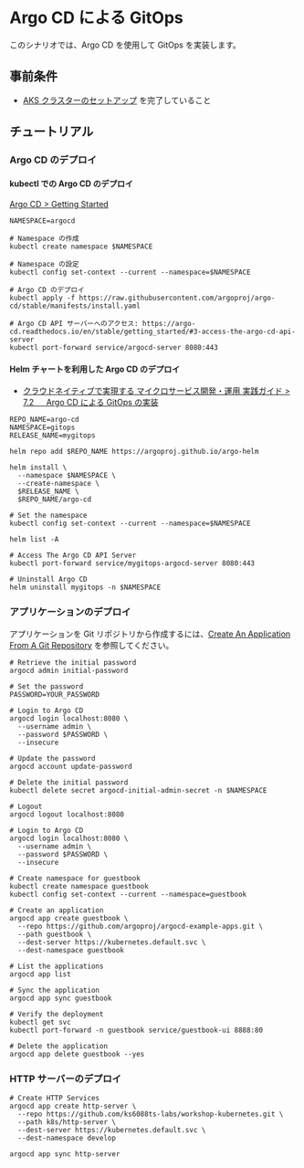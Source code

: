 # Argo CD による GitOps

このシナリオでは、Argo CD を使用して GitOps を実装します。

## 事前条件

- [AKS クラスターのセットアップ](./0_setup_aks_cluster.md) を完了していること

## チュートリアル

### Argo CD のデプロイ

#### kubectl での Argo CD のデプロイ

[Argo CD > Getting Started](https://argo-cd.readthedocs.io/en/stable/getting_started/)

```shell
NAMESPACE=argocd

# Namespace の作成
kubectl create namespace $NAMESPACE

# Namespace の設定
kubectl config set-context --current --namespace=$NAMESPACE

# Argo CD のデプロイ
kubectl apply -f https://raw.githubusercontent.com/argoproj/argo-cd/stable/manifests/install.yaml

# Argo CD API サーバーへのアクセス: https://argo-cd.readthedocs.io/en/stable/getting_started/#3-access-the-argo-cd-api-server
kubectl port-forward service/argocd-server 8080:443
```

#### Helm チャートを利用した Argo CD のデプロイ

- [クラウドネイティブで実現する マイクロサービス開発・運用 実践ガイド > 7.2 　 Argo CD による GitOps の実装](https://gihyo.jp/book/2023/978-4-297-13783-0)

```shell
REPO_NAME=argo-cd
NAMESPACE=gitops
RELEASE_NAME=mygitops

helm repo add $REPO_NAME https://argoproj.github.io/argo-helm

helm install \
  --namespace $NAMESPACE \
  --create-namespace \
  $RELEASE_NAME \
  $REPO_NAME/argo-cd

# Set the namespace
kubectl config set-context --current --namespace=$NAMESPACE

helm list -A

# Access The Argo CD API Server
kubectl port-forward service/mygitops-argocd-server 8080:443

# Uninstall Argo CD
helm uninstall mygitops -n $NAMESPACE
```

### アプリケーションのデプロイ

アプリケーションを Git リポジトリから作成するには、[Create An Application From A Git Repository](https://argo-cd.readthedocs.io/en/stable/getting_started/#6-create-an-application-from-a-git-repository) を参照してください。

```shell
# Retrieve the initial password
argocd admin initial-password

# Set the password
PASSWORD=YOUR_PASSWORD

# Login to Argo CD
argocd login localhost:8080 \
  --username admin \
  --password $PASSWORD \
  --insecure

# Update the password
argocd account update-password

# Delete the initial password
kubectl delete secret argocd-initial-admin-secret -n $NAMESPACE

# Logout
argocd logout localhost:8080

# Login to Argo CD
argocd login localhost:8080 \
  --username admin \
  --password $PASSWORD \
  --insecure

# Create namespace for guestbook
kubectl create namespace guestbook
kubectl config set-context --current --namespace=guestbook

# Create an application
argocd app create guestbook \
  --repo https://github.com/argoproj/argocd-example-apps.git \
  --path guestbook \
  --dest-server https://kubernetes.default.svc \
  --dest-namespace guestbook

# List the applications
argocd app list

# Sync the application
argocd app sync guestbook

# Verify the deployment
kubectl get svc
kubectl port-forward -n guestbook service/guestbook-ui 8888:80

# Delete the application
argocd app delete guestbook --yes
```

### HTTP サーバーのデプロイ

```shell
# Create HTTP Services
argocd app create http-server \
  --repo https://github.com/ks6088ts-labs/workshop-kubernetes.git \
  --path k8s/http-server \
  --dest-server https://kubernetes.default.svc \
  --dest-namespace develop

argocd app sync http-server
```
